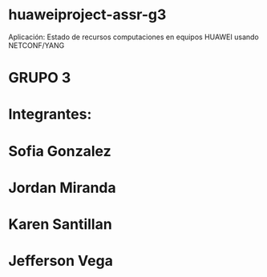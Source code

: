# huaweiproject-assr-g3
Aplicación: Estado de recursos computaciones en equipos HUAWEI usando NETCONF/YANG

# GRUPO 3
# Integrantes:
# Sofia Gonzalez
# Jordan Miranda
# Karen Santillan
# Jefferson Vega
#